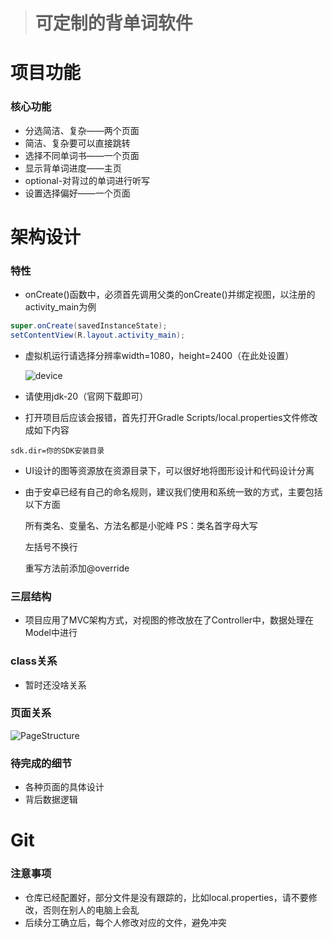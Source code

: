 > # __可定制的背单词软件__

# 项目功能

### 核心功能

- 分选简洁、复杂——两个页面
- 简洁、复杂要可以直接跳转
- 选择不同单词书——一个页面
- 显示背单词进度——主页
- optional-对背过的单词进行听写
- 设置选择偏好——一个页面

# 架构设计

### 特性

- onCreate()函数中，必须首先调用父类的onCreate()并绑定视图，以注册的activity_main为例

```java
super.onCreate(savedInstanceState);
setContentView(R.layout.activity_main);
```

- 虚拟机运行请选择分辨率width=1080，height=2400（在此处设置）

  ![device](D:\CustomizableReciteWordsApp\mdResources\device.png)

- 请使用jdk-20（官网下载即可）

- 打开项目后应该会报错，首先打开Gradle Scripts/local.properties文件修改成如下内容

```
sdk.dir=你的SDK安装目录
```

- UI设计的图等资源放在资源目录下，可以很好地将图形设计和代码设计分离

- 由于安卓已经有自己的命名规则，建议我们使用和系统一致的方式，主要包括以下方面

  所有类名、变量名、方法名都是小驼峰   PS：类名首字母大写

  左括号不换行

  重写方法前添加@override

### 三层结构

- 项目应用了MVC架构方式，对视图的修改放在了Controller中，数据处理在Model中进行

### class关系

- 暂时还没啥关系

### 页面关系

![PageStructure](D:\CustomizableReciteWordsApp\mdResources\PageStructure.png)

### 待完成的细节

- 各种页面的具体设计
- 背后数据逻辑

# Git

### 注意事项

- 仓库已经配置好，部分文件是没有跟踪的，比如local.properties，请不要修改，否则在别人的电脑上会乱
- 后续分工确立后，每个人修改对应的文件，避免冲突





